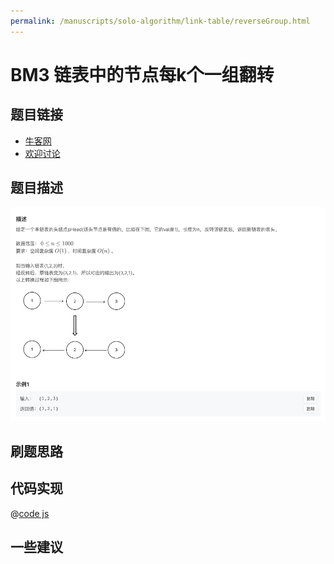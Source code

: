 ```yaml
---
permalink: /manuscripts/solo-algorithm/link-table/reverseGroup.html
---
```

# BM3 链表中的节点每k个一组翻转

## 题目链接

- [牛客网](https://www.nowcoder.com/practice/75e878df47f24fdc9dc3e400ec6058ca)
- [欢迎讨论]()

## 题目描述

![反转链表.png](../images/reverseList.png)

## 刷题思路

## 代码实现

@[code js](@code/algorithm/interview-101/reverseGroup.js)

## 一些建议
